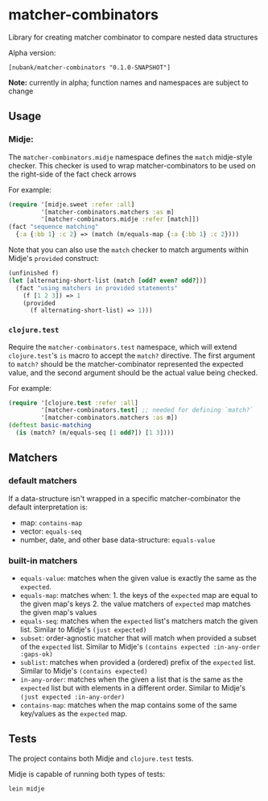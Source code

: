 # matcher-combinators

Library for creating matcher combinator to compare nested data structures

Alpha version:

`[nubank/matcher-combinators "0.1.0-SNAPSHOT"]`

__Note:__ currently in alpha; function names and namespaces are subject to change

## Usage

### Midje:

The `matcher-combinators.midje` namespace defines the `match` midje-style checker. This checker is used to wrap matcher-combinators to be used on the right-side of the fact check arrows

For example:

```clojure
(require '[midje.sweet :refer :all]
         '[matcher-combinators.matchers :as m]
         '[matcher-combinators.midje :refer [match]])
(fact "sequence matching"
  {:a {:bb 1} :c 2} => (match (m/equals-map {:a {:bb 1} :c 2})))
```

Note that you can also use the `match` checker to match arguments within Midje's `provided` construct:

```clojure
(unfinished f)
(let [alternating-short-list (match [odd? even? odd?])]
  (fact "using matchers in provided statements"
    (f [1 2 3]) => 1
    (provided
      (f alternating-short-list) => 1)))
```

### `clojure.test`

Require the `matcher-combinators.test` namespace, which will extend `clojure.test`'s `is` macro to accept the `match?` directive. The first argument to `match?` should be the matcher-combinator represented the expected value, and the second argument should be the actual value being checked.

For example:

```clojure
(require '[clojure.test :refer :all]
         '[matcher-combinators.test] ;; needed for defining `match?`
         '[matcher-combinators.matchers :as m])
(deftest basic-matching
  (is (match? (m/equals-seq [1 odd?]) [1 3])))
```

## Matchers

### default matchers

If a data-structure isn't wrapped in a specific matcher-combinator the default interpretation is:
- map: `contains-map`
- vector: `equals-seq`
- number, date, and other base data-structure: `equals-value`

### built-in matchers

- `equals-value`: matches when the given value is exactly the same as the `expected`.
- `equals-map`: matches when:
      1. the keys of the `expected` map are equal to the given map's keys
      2. the value matchers of `expected` map matches the given map's values
- `equals-seq`: matches when the `expected` list's matchers match the given list. Similar to Midje's `(just expected)`
- `subset`: order-agnostic matcher that will match when provided a subset of the `expected` list. Similar to Midje's `(contains expected :in-any-order :gaps-ok)`
- `sublist`: matches when provided a (ordered) prefix of the `expected` list.  Similar to Midje's `(contains expected)`
- `in-any-order`: matches when the given a list that is the same as the `expected` list but with elements in a different order.  Similar to Midje's `(just expected :in-any-order)`
- `contains-map`: matches when the map contains some of the same key/values as the `expected` map.

## Tests

The project contains both Midje and `clojure.test` tests.

Midje is capable of running both types of tests:

```
lein midje
```
